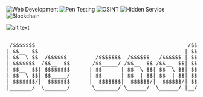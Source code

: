 ![Web Development](https://img.shields.io/badge/Skill-Web%20Development-%2369EFC9)
![Pen Testing](https://img.shields.io/badge/Skill-Pen%20Testing-%2369EFC9)
![OSINT](https://img.shields.io/badge/Skill-OSINT-%2369EFC9)
![Hidden Service](https://img.shields.io/badge/Skill-Hidden%20Service-%2369EFC9)
![Blockchain](https://img.shields.io/badge/Skill-Blockchain-%2369EFC9)

![alt text](https://github-readme-stats.vercel.app/api?username=Ange-Rodriguez&title_color=1B1F1E&bg_color=69EFC9&icon_color=5C6966&count_private=true&show_icons=true&include_all_commits=true&langs_count=6)

<pre>

 /$$$$$$$                                                /$$    
| $$__  $$                                              | $$    
| $$  \ $$  /$$$$$$         /$$$$$$$  /$$$$$$   /$$$$$$ | $$    
| $$$$$$$  /$$__  $$       /$$_____/ /$$__  $$ /$$__  $$| $$    
| $$__  $$| $$$$$$$$      | $$      | $$  \ $$| $$  \ $$| $$    
| $$  \ $$| $$_____/      | $$      | $$  | $$| $$  | $$| $$    
| $$$$$$$/|  $$$$$$$      |  $$$$$$$|  $$$$$$/|  $$$$$$/| $$ /$$
|_______/  \_______/       \_______/ \______/  \______/ |__/|__/
                                                                
</pre>
